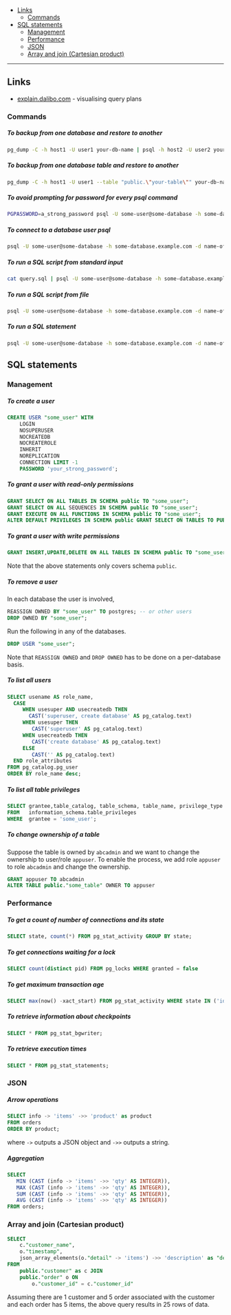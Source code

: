 - [Links](#links)
  * [Commands](#commands)
- [SQL statements](#sql-statements)
  * [Management](#management)
  * [Performance](#performance)
  * [JSON](#json)
  * [Array and join (Cartesian product)](#array-and-join-cartesian-product)
____

## Links

- [explain.dalibo.com](https://explain.dalibo.com/) - visualising query plans

### Commands

##### To backup from one database and restore to another

```sh
pg_dump -C -h host1 -U user1 your-db-name | psql -h host2 -U user2 your-db-name
```

##### To backup from one database table and restore to another

```sh
pg_dump -C -h host1 -U user1 --table "public.\"your-table\"" your-db-name | psql -h host2 -U user2 --table "public.\"your-table\"" your-db-name
```

##### To avoid prompting for password for every psql command

```sh
PGPASSWORD=a_strong_password psql -U some-user@some-database -h some-database.example.com -d name-of-database
```

##### To connect to a database user psql

```sh
psql -U some-user@some-database -h some-database.example.com -d name-of-database
```

##### To run a SQL script from standard input

```sh
cat query.sql | psql -U some-user@some-database -h some-database.example.com -d name-of-database
```

##### To run a SQL script from file

```sh
psql -U some-user@some-database -h some-database.example.com -d name-of-database -f query.sql
```

##### To run a SQL statement

```sh
psql -U some-user@some-database -h some-database.example.com -d name-of-database -c "SELECT Id FROM your-table;"
```

## SQL statements

### Management

##### To create a user

```sql
CREATE USER "some_user" WITH
	LOGIN
	NOSUPERUSER
	NOCREATEDB
	NOCREATEROLE
	INHERIT
	NOREPLICATION
	CONNECTION LIMIT -1
	PASSWORD 'your_strong_password';
```

##### To grant a user with read-only permissions

```sql
GRANT SELECT ON ALL TABLES IN SCHEMA public TO "some_user";
GRANT SELECT ON ALL SEQUENCES IN SCHEMA public TO "some_user";
GRANT EXECUTE ON ALL FUNCTIONS IN SCHEMA public TO "some_user";
ALTER DEFAULT PRIVILEGES IN SCHEMA public GRANT SELECT ON TABLES TO PUBLIC;
```

##### To grant a user with write permissions

```sql
GRANT INSERT,UPDATE,DELETE ON ALL TABLES IN SCHEMA public TO "some_user";
```

Note that the above statements only covers schema `public`.

##### To remove a user

In each database the user is involved,

```sql
REASSIGN OWNED BY "some_user" TO postgres; -- or other users
DROP OWNED BY "some_user";
```

Run the following in any of the databases.

```sql
DROP USER "some_user";
```

Note that `REASSIGN OWNED` and `DROP OWNED` has to be done on a per-database
basis.

##### To list all users

```sql
SELECT usename AS role_name,
  CASE
     WHEN usesuper AND usecreatedb THEN
	   CAST('superuser, create database' AS pg_catalog.text)
     WHEN usesuper THEN
	    CAST('superuser' AS pg_catalog.text)
     WHEN usecreatedb THEN
	    CAST('create database' AS pg_catalog.text)
     ELSE
	    CAST('' AS pg_catalog.text)
  END role_attributes
FROM pg_catalog.pg_user
ORDER BY role_name desc;
```

##### To list all table privileges

```sql
SELECT grantee,table_catalog, table_schema, table_name, privilege_type
FROM   information_schema.table_privileges
WHERE  grantee = 'some_user';
```

##### To change ownership of a table

Suppose the table is owned by `abcadmin` and we want to change the ownership to
user/role `appuser`. To enable the process, we add role `appuser` to role
`abcadmin` and change the ownership.

```sql
GRANT appuser TO abcadmin
ALTER TABLE public."some_table" OWNER TO appuser
```

### Performance

##### To get a count of number of connections and its state

```sql
SELECT state, count(*) FROM pg_stat_activity GROUP BY state;
```

##### To get connections waiting for a lock

```sql
SELECT count(distinct pid) FROM pg_locks WHERE granted = false
```

##### To get maximum transaction age

```sql
SELECT max(now() -xact_start) FROM pg_stat_activity WHERE state IN ('idle in transaction','active');
```

##### To retrieve information about checkpoints

```sql
SELECT * FROM pg_stat_bgwriter;
```

##### To retrieve execution times

```sql
SELECT * FROM pg_stat_statements;
```

### JSON

##### Arrow operations

```sql
SELECT info -> 'items' ->> 'product' as product
FROM orders
ORDER BY product;
```

where `->` outputs a JSON object and `->>` outputs a string.

##### Aggregation

```sql
SELECT
   MIN (CAST (info -> 'items' ->> 'qty' AS INTEGER)),
   MAX (CAST (info -> 'items' ->> 'qty' AS INTEGER)),
   SUM (CAST (info -> 'items' ->> 'qty' AS INTEGER)),
   AVG (CAST (info -> 'items' ->> 'qty' AS INTEGER))
FROM orders;
```

### Array and join (Cartesian product)

```sql
SELECT
    c."customer_name",
    o."timestamp",
    json_array_elements(o."detail" -> 'items') ->> 'description' as "description"
FROM
    public."customer" as c JOIN
    public."order" o ON
        o."customer_id" = c."customer_id"
```

Assuming there are 1 customer and 5 order associated with the customer and each
order has 5 items, the above query results in 25 rows of data.
